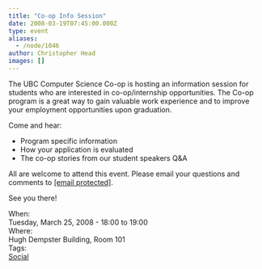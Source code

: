 ```yaml
---
title: "Co-op Info Session"
date: 2008-03-19T07:45:00.000Z
type: event
aliases:
  - /node/1046
author: Christopher Head
images: []
---
```


<div class="field field-name-body field-type-text-with-summary field-label-hidden"><div class="field-items"><div class="field-item even"><p>The UBC Computer Science Co-op is hosting an information session for students who are interested in co-op/internship opportunities.  The Co-op program is a great way to gain valuable work experience and to improve your employment opportunities upon graduation.</p>
<p>Come and hear:</p>
<ul>
<li>Program specific information</li>
<li>How your application is evaluated</li>
<li>The co-op stories from our student speakers Q&amp;A</li>
</ul>
<p>All are welcome to attend this event.  Please email your questions and comments to <a href="/cdn-cgi/l/email-protection#3b58485854544b7b5848154e595815585a"><span class="__cf_email__" data-cfemail="4d2e3e2e22223d0d2e3e63382f2e632e2c">[email&#xA0;protected]</span></a>.</p>
<p>See you there!</p>
</div></div></div><div class="field field-name-field-dates field-type-datetime field-label-above"><div class="field-label">When:&#xA0;</div><div class="field-items"><div class="field-item even"><span class="date-display-single">Tuesday, March 25, 2008 - <span class="date-display-range"><span class="date-display-start">18:00</span> to <span class="date-display-end">19:00</span></span></span></div></div></div><div class="field field-name-field-location field-type-text field-label-above"><div class="field-label">Where:&#xA0;</div><div class="field-items"><div class="field-item even">Hugh Dempster Building, Room 101</div></div></div>    <footer>
    <div class="field field-name-field-tags field-type-taxonomy-term-reference field-label-above"><div class="field-label">Tags:&#xA0;</div><div class="field-items"><div class="field-item even"><a href="/social">Social</a></div></div></div>      </footer>